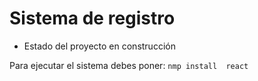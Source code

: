 <H1> Sistema de registro </H1>

- Estado del proyecto en construcción

Para ejecutar el sistema debes poner:
```nmp install  react```
